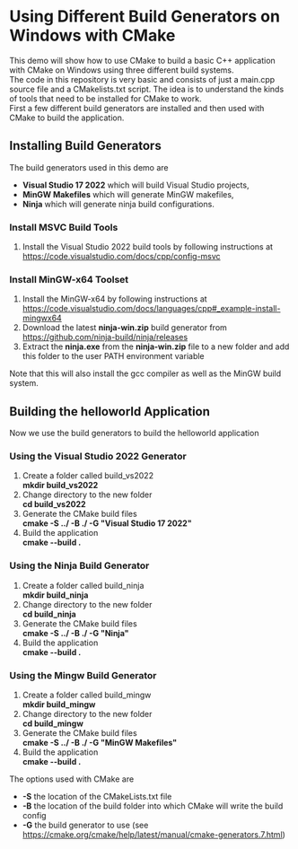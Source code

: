 # Using Different Build Generators on Windows with CMake
This demo will show how to use CMake to build a basic C++ application with CMake on Windows using three different build systems.<br/>
The code in this repository is very basic and consists of just a main.cpp source file and a CMakelists.txt script. The idea is to understand the kinds of tools that need to be installed for CMake to work.<br/>
First a few different build generators are installed and then used with CMake to build the application.

## Installing Build Generators
The build generators used in this demo are 
- **Visual Studio 17 2022** which will build Visual Studio projects, 
- **MinGW Makefiles** which will generate MinGW makefiles,
- **Ninja** which will generate ninja build configurations.

### Install MSVC Build Tools
1. Install the Visual Studio 2022 build tools by following instructions at https://code.visualstudio.com/docs/cpp/config-msvc

### Install MinGW-x64 Toolset
1. Install the MinGW-x64 by following instructions at https://code.visualstudio.com/docs/languages/cpp#_example-install-mingwx64 
2. Download the latest **ninja-win.zip** build generator from https://github.com/ninja-build/ninja/releases
3. Extract the **ninja.exe** from the **ninja-win.zip** file to a new folder and add this folder to the user PATH environment variable

Note that this will also install the gcc compiler as well as the MinGW build system.

## Building the helloworld Application
Now we use the build generators to build the helloworld application

### Using the Visual Studio 2022 Generator
1. Create a folder called build_vs2022<br/>**mkdir build_vs2022**
2. Change directory to the new folder<br/>**cd build_vs2022**
3. Generate the CMake build files<br/>**cmake -S ../ -B ./ -G "Visual Studio 17 2022"**
4. Build the application<br/>**cmake --build .**

### Using the Ninja Build Generator
1. Create a folder called build_ninja<br/>**mkdir build_ninja**
2. Change directory to the new folder<br/>**cd build_ninja**
3. Generate the CMake build files<br/>**cmake -S ../ -B ./ -G "Ninja"**
4. Build the application<br/>**cmake --build .**

### Using the Mingw Build Generator
1. Create a folder called build_mingw<br/>**mkdir build_mingw**
2. Change directory to the new folder<br/>**cd build_mingw**
3. Generate the CMake build files<br/>**cmake -S ../ -B ./ -G "MinGW Makefiles"**
4. Build the application<br/>**cmake --build .**

The options used with CMake are
* **-S** the location of the CMakeLists.txt file
* **-B** the location of the build folder into which CMake will write the build config
* **-G** the build generator to use (see https://cmake.org/cmake/help/latest/manual/cmake-generators.7.html)
